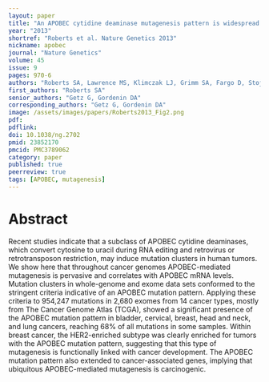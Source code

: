 ```yaml
---
layout: paper
title: "An APOBEC cytidine deaminase mutagenesis pattern is widespread in human cancers"
year: "2013"
shortref: "Roberts et al. Nature Genetics 2013"
nickname: apobec
journal: "Nature Genetics"
volume: 45
issue: 9
pages: 970-6
authors: "Roberts SA, Lawrence MS, Klimczak LJ, Grimm SA, Fargo D, Stojanov P, Kiezun A, Kryukov GV, Carter SL, Saksena G, Harris S, Shah RR, Resnick MA, Getz G, Gordenin DA"
first_authors: "Roberts SA"
senior_authors: "Getz G, Gordenin DA"
corresponding_authors: "Getz G, Gordenin DA"
image: /assets/images/papers/Roberts2013_Fig2.png
pdf:
pdflink:
doi: 10.1038/ng.2702
pmid: 23852170
pmcid: PMC3789062
category: paper
published: true
peerreview: true
tags: [APOBEC, mutagenesis]
---
```


# Abstract

Recent studies indicate that a subclass of APOBEC cytidine deaminases, which convert cytosine to uracil during RNA editing and retrovirus or retrotransposon restriction, may induce mutation clusters in human tumors. We show here that throughout cancer genomes APOBEC-mediated mutagenesis is pervasive and correlates with APOBEC mRNA levels. Mutation clusters in whole-genome and exome data sets conformed to the stringent criteria indicative of an APOBEC mutation pattern. Applying these criteria to 954,247 mutations in 2,680 exomes from 14 cancer types, mostly from The Cancer Genome Atlas (TCGA), showed a significant presence of the APOBEC mutation pattern in bladder, cervical, breast, head and neck, and lung cancers, reaching 68% of all mutations in some samples. Within breast cancer, the HER2-enriched subtype was clearly enriched for tumors with the APOBEC mutation pattern, suggesting that this type of mutagenesis is functionally linked with cancer development. The APOBEC mutation pattern also extended to cancer-associated genes, implying that ubiquitous APOBEC-mediated mutagenesis is carcinogenic.




